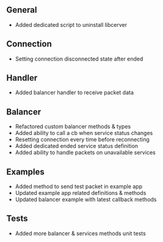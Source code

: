 ## General
- Added dedicated script to uninstall libcerver

## Connection
- Setting connection disconnected state after ended

## Handler
- Added balancer handler to receive packet data

## Balancer
- Refactored custom balancer methods & types
- Added ability to call a cb when service status changes
- Resetting connection every time before reconnecting
- Added dedicated ended service status definition
- Added ability to handle packets on unavailable services

## Examples
- Added method to send test packet in example app
- Updated example app related definitions & methods
- Updated balancer example with latest callback methods

## Tests
- Added more balancer & services methods unit tests